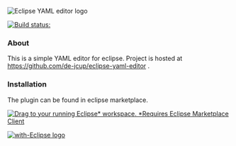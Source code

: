 ![Eclipse YAML editor logo](https://github.com/de-jcup/eclipse-yaml-editor/raw/master/yamleditor-plugin/icons/yaml-editor-logo.png "Eclipse YAML editor")

[![Build status:](https://travis-ci.org/de-jcup/eclipse-yaml-editor.svg?branch=master)](https://travis-ci.org/de-jcup/eclipse-yaml-editor)

### About
This is a simple YAML editor for eclipse. Project is hosted at https://github.com/de-jcup/eclipse-yaml-editor .

### Installation
The plugin can be found in eclipse marketplace.

[![Drag to your running Eclipse* workspace. *Requires Eclipse Marketplace Client](https://marketplace.eclipse.org/sites/all/themes/solstice/public/images/marketplace/btn-install.png)](http://marketplace.eclipse.org/marketplace-client-intro?mpc_install=4101183 "Drag to your running Eclipse* workspace. *Requires Eclipse Marketplace Client")

<a href="http://with-eclipse.github.io/" target="_blank">
<img alt="with-Eclipse logo" src="http://with-eclipse.github.io/with-eclipse-0.jpg" />
</a>
